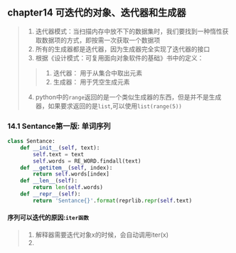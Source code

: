 ## chapter14 可迭代的对象、迭代器和生成器

> 1. 迭代器模式：当扫描内存中放不下的数据集时，我们要找到一种惰性获取数据项的方式，即按需一次获取一个数据项
> 2. 所有的生成器都是迭代器，因为生成器完全实现了迭代器的接口
> 3. 根据《设计模式：可复用面向对象软件的基础》书中的定义：
>> 1. 迭代器： 用于从集合中取出元素
>> 2. 生成器： 用于凭空生成元素
> 4. python中的`range`返回的是一个类似生成器的东西，但是并不是生成器，如果要求返回的是`list`,可以使用`list(range(5))`

### 14.1 Sentance第一版: 单词序列
```python
class Sentance:
    def __init__(self, text):
        self.text = text
        self.words = RE_WORD.findall(text)
    def __getitem__(self, index):
        return self.words[index]
    def __len__(self):
        return len(self.words)
    def __repr__(self):
        return 'Sentance{}'.format(reprlib.repr(self.text)
```
#### 序列可以迭代的原因:`iter函数`
> 1. 解释器需要迭代对象x的时候，会自动调用iter(x)
> 2. 